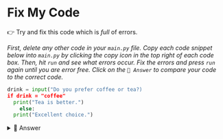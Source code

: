 # Fix My Code

👉 Try and fix this code which is *full* of errors.

*First, delete any other code in your `main.py` file. Copy each code snippet below into `main.py` by clicking the copy icon in the top right of each code box. Then, hit `run` and see what errors occur. Fix the errors and press `run` again until you are error free. Click on the `👀 Answer` to compare your code to the correct code.*

```python
drink = input("Do you prefer coffee or tea?)
if drink = "coffee"
  print("Tea is better.")
    else:
  print("Excellent choice.")
  ```

<details> <summary> 👀 Answer  </summary>

```python
drink = input("Do you prefer coffee or tea?")
if drink == "coffee":
  print("Tea is better.")
else:
  print("Excellent choice.")

```

</details>